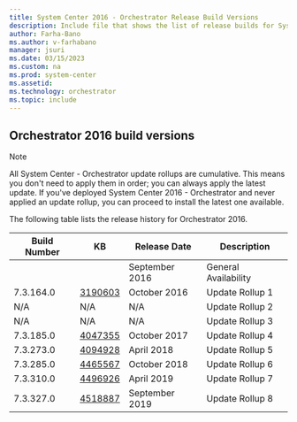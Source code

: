 ```yaml
---
title: System Center 2016 - Orchestrator Release Build Versions
description: Include file that shows the list of release builds for System Center 2016 - Orchestrator.
author: Farha-Bano
ms.author: v-farhabano
manager: jsuri
ms.date: 03/15/2023
ms.custom: na
ms.prod: system-center
ms.assetid:
ms.technology: orchestrator
ms.topic: include
---
```


## Orchestrator 2016 build versions

>[!NOTE]
>All System Center - Orchestrator update rollups are cumulative. This means you don't need to apply them in order; you can always apply the latest update. If you've deployed System Center 2016 - Orchestrator and never applied an update rollup, you can proceed to install the latest one available.
>

The following table lists the release history for Orchestrator 2016.

|Build Number |KB |Release Date |Description |
|-------------|---|-------------|------------|
| ||September 2016 |General Availability|  
|7.3.164.0 |[3190603](https://support.microsoft.com/kb/3190603) |October 2016 |Update Rollup 1 |  
|N/A |N/A |N/A |Update Rollup 2 |  
|N/A |N/A |N/A |Update Rollup 3|  
|7.3.185.0 |[4047355](https://support.microsoft.com/kb/4047355) |October 2017 | Update Rollup 4 |
|7.3.273.0 |[4094928](https://support.microsoft.com/kb/4094928) |April 2018 |Update Rollup 5 |
|7.3.285.0 |[4465567](https://support.microsoft.com/kb/4465567) |October 2018 |Update Rollup 6|
|7.3.310.0 |[4496926](https://support.microsoft.com/kb/4496926) |April 2019 |Update Rollup 7 |
|7.3.327.0 |[4518887](https://support.microsoft.com/kb/4518887) |September 2019 |Update Rollup 8 |

